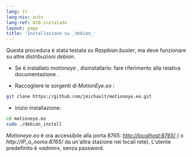 ```yaml
---
lang: it
lang-niv: auto
lang-ref: 010-instalado
layout: page
title: 'Installazione su _debian_'
---
```


Questa procedura è stata testata su _Raspbian buster_, ma deve funzionare su altre distribuzioni _debian_.

* Se è installato _motioneye_ , disinstallarlo: fare riferimento alla relativa documentazione [](https://github.com/ccrisan/motioneye/wiki).  


* Raccogliere le sorgenti di _MotionEye.eo_ :



```bash
git clone https://github.com/jmichault/motioneye.eo.git
```

* inizio installazione:



```bash
cd motioneye.eo
sudo ./debian_install
```

_Motioneye.eo_ è ora accessibile alla porta 8765: [ _http://localhost:8765/_ ](http://localhost:8765/) ( o _http://IP_o_nomo:8765/_ da un'altra stazione nei locali rete). L'utente predefinito è _«admin»_, senza password.

